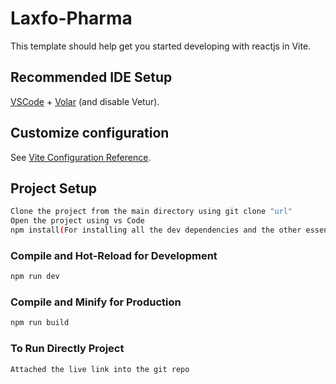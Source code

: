 # Laxfo-Pharma

This template should help get you started developing with reactjs in Vite.

## Recommended IDE Setup

[VSCode](https://code.visualstudio.com/) + [Volar](https://marketplace.visualstudio.com/items?itemName=Vue.volar) (and disable Vetur).

## Customize configuration

See [Vite Configuration Reference](https://vitejs.dev/config/).


## Project Setup

```sh
Clone the project from the main directory using git clone "url"
Open the project using vs Code 
npm install(For installing all the dev dependencies and the other essential files)
```

### Compile and Hot-Reload for Development

```sh
npm run dev
```

### Compile and Minify for Production

```sh
npm run build
```

### To Run Directly Project

```sh
Attached the live link into the git repo
```
